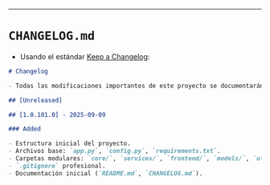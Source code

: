---

# `CHANGELOG.md`

- Usando el estándar [Keep a Changelog](https://keepachangelog.com/):

```markdown
# Changelog

- Todas las modificaciones importantes de este proyecto se documentarán aquí.

## [Unreleased]

## [1.0.101.0] - 2025-09-09

### Added

- Estructura inicial del proyecto.
- Archivos base: `app.py`, `config.py`, `requirements.txt`.
- Carpetas modulares: `core/`, `services/`, `frontend/`, `models/`, `utils/`.
- `.gitignore` profesional.
- Documentación inicial (`README.md`, `CHANGELOG.md`).
```
